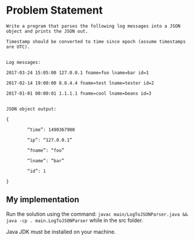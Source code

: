 # Problem Statement

``` 
Write a program that parses the following log messages into a JSON object and prints the JSON out.  

Timestamp should be converted to time since epoch (assume timestamps are UTC).


Log messages:

2017-03-24 15:05:00 127.0.0.1 fname=foo lname=bar id=1

2017-02-14 19:00:00 8.8.4.4 fname=test lname=tester id=2

2017-01-01 00:00:01 1.1.1.1 fname=cool lname=beans id=3


JSON object output:

{

        “time”: 1490367900

        “ip”: “127.0.0.1”

        “fname”: “foo”

        “lname”: “bar”

        “id”: 1

}
```

## My implementation

Run the solution using the command: `javac main/LogToJSONParser.java && java -cp . main.LogToJSONParser` while in the src folder.

Java JDK must be installed on your machine.
